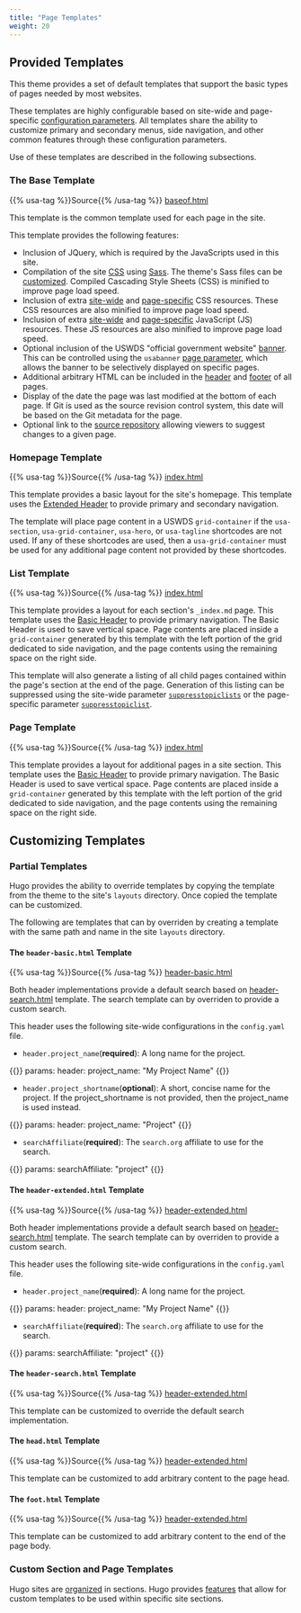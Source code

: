 ```yaml
---
title: "Page Templates"
weight: 20
---
```


## Provided Templates

This theme provides a set of default templates that support the basic types of pages needed by most websites.

These templates are highly configurable based on site-wide and page-specific [configuration parameters](../configuration-parameters/). All templates share the ability to customize primary and secondary menus, side navigation, and other common features through these configuration parameters.

Use of these templates are described in the following subsections.

### The Base Template

{{% usa-tag %}}Source{{% /usa-tag %}} [baseof.html](https://github.com/GSA/uswds-hugo/blob/main/layouts/_default/baseof.html)

This template is the common template used for each page in the site.

This template provides the following features:

- Inclusion of JQuery, which is required by the JavaScripts used in this site.
- Compilation of the site [CSS](https://www.w3.org/Style/CSS/) using [Sass](https://sass-lang.com/documentation/syntax). The theme's Sass files can be [customized](../customizing-css-and-js/#sass-customizations). Compiled Cascading Style Sheets (CSS) is minified to improve page load speed.
- Inclusion of extra [site-wide](../customizing-css-and-js/#site-wide-css-resources) and [page-specific](../customizing-css-and-js/#page-specific-css-resources) CSS resources. These CSS resources are also minified to improve page load speed.
- Inclusion of extra [site-wide](../customizing-css-and-js/#site-wide-css-resources) and [page-specific](../customizing-css-and-js/#page-specific-css-resources) JavaScript (JS) resources. These JS resources are also minified to improve page load speed.
- Optional inclusion of the USWDS "official government website" [banner](https://designsystem.digital.gov/components/header/). This can be controlled using the `usabanner` [page parameter](../configuration-parameters/#other-parameters-1), which allows the banner to be selectively displayed on specific pages.
- Additional arbitrary HTML can be included in the  [header](#the-head-html-template) and [footer](#the-foot-html-template) of all pages.
- Display of the date the page was last modified at the bottom of each page. If Git is used as the source revision control system, this date will be based on the Git metadata for the page.
- Optional link to the [source repository](../configuration-parameters/#other-parameters) allowing viewers to suggest changes to a given page.

### Homepage Template

{{% usa-tag %}}Source{{% /usa-tag %}} [index.html](https://github.com/GSA/uswds-hugo/blob/main/layouts/_default/baseof.html)

This template provides a basic layout for the site's homepage. This template uses the [Extended Header](#the-header-extended-html-template) to provide primary and secondary navigation.

The template will place page content in a USWDS `grid-container` if the `usa-section`, `usa-grid-container`, `usa-hero`, or `usa-tagline` shortcodes are not used. If any of these shortcodes are used, then a `usa-grid-container` must be used for any additional page content not provided by these shortcodes.

### List Template

{{% usa-tag %}}Source{{% /usa-tag %}} [index.html](https://github.com/GSA/uswds-hugo/blob/main/layouts/_default/list.html)

This template provides a layout for each section's `_index.md` page. This template uses the [Basic Header](#the-header-basic-html-template) to provide primary navigation. The Basic Header is used to save vertical space. Page contents are placed inside a `grid-container` generated by this template with the left portion of the grid dedicated to side navigation, and the page contents using the remaining space on the right side.

This template will also generate a listing of all child pages contained within the page's section at the end of the page. Generation of this listing can be suppressed using the site-wide parameter [`suppresstopiclists`](../configuration-parameters/#other-parameters) or the page-specific parameter [`suppresstopiclist`](../configuration-parameters/#other-parameters-1).

### Page Template

{{% usa-tag %}}Source{{% /usa-tag %}} [index.html](https://github.com/GSA/uswds-hugo/blob/main/layouts/_default/single.html)

This template provides a layout for additional pages in a site section. This template uses the [Basic Header](#the-header-basic-html-template) to provide primary navigation. The Basic Header is used to save vertical space. Page contents are placed inside a `grid-container` generated by this template with the left portion of the grid dedicated to side navigation, and the page contents using the remaining space on the right side.

## Customizing Templates

### Partial Templates

Hugo provides the ability to override templates by copying the template from the theme to the site's `layouts` directory. Once copied the template can be customized.

The following are templates that can by overriden by creating a template with the same path and name in the site `layouts` directory.

#### The `header-basic.html` Template

{{% usa-tag %}}Source{{% /usa-tag %}} [header-basic.html](https://github.com/GSA/uswds-hugo/blob/main/layouts/partials/components/header-basic.html)


Both header implementations provide a default search based on [header-search.html](#the-header-search-html-template) template. The search template can by overriden to provide a custom search.

This header uses the following site-wide configurations in the `config.yaml` file.

- `header.project_name`(**required**): A long name for the project.

{{<highlight yaml>}}
params:
  header:
    project_name: "My Project Name"
{{</highlight >}}

- `header.project_shortname`(**optional**): A short, concise name for the project. If the project_shortname is not provided, then the project_name is used instead.

{{<highlight yaml>}}
params:
  header:
    project_name: "Project"
{{</highlight >}}

- `searchAffiliate`(**required**): The `search.org` affiliate to use for the search.

{{<highlight yaml>}}
params:
  searchAffiliate: "project"
{{</highlight >}}

#### The `header-extended.html` Template

{{% usa-tag %}}Source{{% /usa-tag %}} [header-extended.html](https://github.com/GSA/uswds-hugo/blob/main/layouts/partials/components/header-extended.html)

Both header implementations provide a default search based on [header-search.html](#the-header-search-html-template) template. The search template can by overriden to provide a custom search.

This header uses the following site-wide configurations in the `config.yaml` file.

- `header.project_name`(**required**): A long name for the project.

{{<highlight yaml>}}
params:
  header:
    project_name: "My Project Name"
{{</highlight >}}

- `searchAffiliate`(**required**): The `search.org` affiliate to use for the search.

{{<highlight yaml>}}
params:
  searchAffiliate: "project"
{{</highlight >}}

#### The `header-search.html` Template

{{% usa-tag %}}Source{{% /usa-tag %}} [header-extended.html](https://github.com/GSA/uswds-hugo/blob/main/layouts/partials/components/header-search.html)

This template can be customized to override the default search implementation.

#### The `head.html` Template

{{% usa-tag %}}Source{{% /usa-tag %}} [header-extended.html](https://github.com/GSA/uswds-hugo/blob/main/layouts/partials/head.html)

This template can be customized to add arbitrary content to the page head.

#### The `foot.html` Template

{{% usa-tag %}}Source{{% /usa-tag %}} [header-extended.html](https://github.com/GSA/uswds-hugo/blob/main/layouts/partials/foot.html)

This template can be customized to add arbitrary content to the end of the page body.

### Custom Section and Page Templates

Hugo sites are [organized](https://gohugo.io/content-management/organization/) in sections. Hugo provides [features](https://gohugo.io/templates/lookup-order/) that allow for custom templates to be used within specific site sections.
